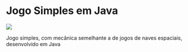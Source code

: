 <h1>Jogo Simples em Java</h1>
<img src="printjogo.png">
<p> Jogo simples, com mecânica semelhante a de jogos de naves espaciais, desenvolvido em Java</p>
